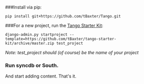 ###Install via pip:

    pip install git+https://github.com/tBaxter/Tango.git

###For a new project, run the [Tango Starter Kit](https://github.com/tBaxter/tango-starter-kit): 

    django-admin.py startproject --template=https://github.com/tBaxter/tango-starter-kit/archive/master.zip test_project

*Note: test_project should (of course) be the name of your project*

### Run syncdb or South.

And start adding content. That's it.